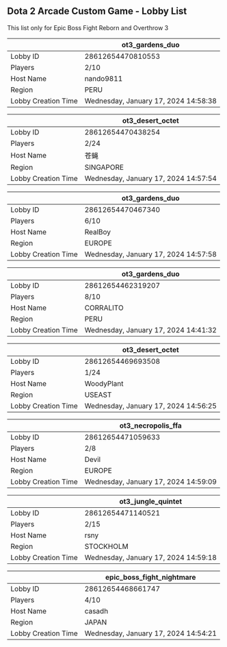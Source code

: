 ## Dota 2 Arcade Custom Game - Lobby List

This list only for Epic Boss Fight Reborn and Overthrow 3

|  | ot3_gardens_duo |
| ------ | ------ |
| Lobby ID | 28612654470810553 |
| Players | 2/10 |
| Host Name | nando9811 |
| Region | PERU |
| Lobby Creation Time | Wednesday, January 17, 2024 14:58:38 |


|  | ot3_desert_octet |
| ------ | ------ |
| Lobby ID | 28612654470438254 |
| Players | 2/24 |
| Host Name | 苍蝇 |
| Region | SINGAPORE |
| Lobby Creation Time | Wednesday, January 17, 2024 14:57:54 |


|  | ot3_gardens_duo |
| ------ | ------ |
| Lobby ID | 28612654470467340 |
| Players | 6/10 |
| Host Name | RealBoy |
| Region | EUROPE |
| Lobby Creation Time | Wednesday, January 17, 2024 14:57:58 |


|  | ot3_gardens_duo |
| ------ | ------ |
| Lobby ID | 28612654462319207 |
| Players | 8/10 |
| Host Name | CORRALITO |
| Region | PERU |
| Lobby Creation Time | Wednesday, January 17, 2024 14:41:32 |


|  | ot3_desert_octet |
| ------ | ------ |
| Lobby ID | 28612654469693508 |
| Players | 1/24 |
| Host Name | WoodyPlant |
| Region | USEAST |
| Lobby Creation Time | Wednesday, January 17, 2024 14:56:25 |


|  | ot3_necropolis_ffa |
| ------ | ------ |
| Lobby ID | 28612654471059633 |
| Players | 2/8 |
| Host Name | Devil |
| Region | EUROPE |
| Lobby Creation Time | Wednesday, January 17, 2024 14:59:09 |


|  | ot3_jungle_quintet |
| ------ | ------ |
| Lobby ID | 28612654471140521 |
| Players | 2/15 |
| Host Name | rsny |
| Region | STOCKHOLM |
| Lobby Creation Time | Wednesday, January 17, 2024 14:59:18 |


|  | epic_boss_fight_nightmare |
| ------ | ------ |
| Lobby ID | 28612654468661747 |
| Players | 4/10 |
| Host Name | casadh |
| Region | JAPAN |
| Lobby Creation Time | Wednesday, January 17, 2024 14:54:21 |


